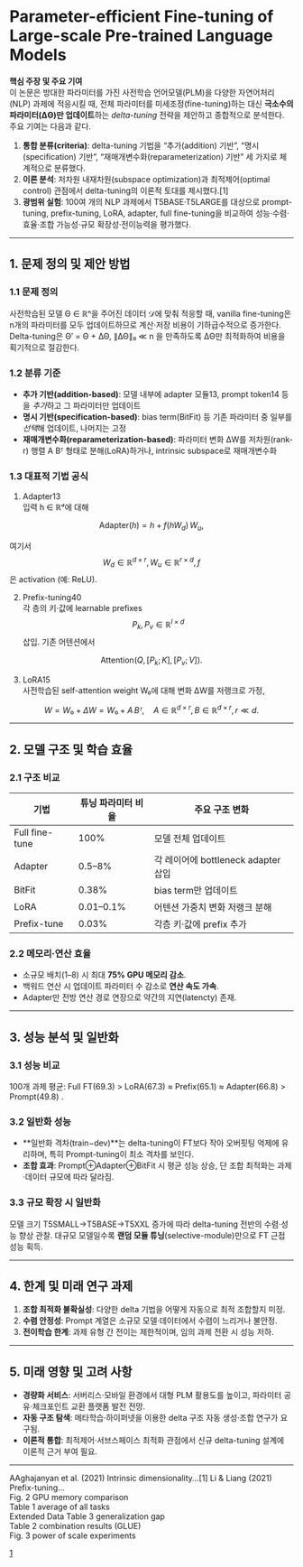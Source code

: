 # Parameter-efficient Fine-tuning of Large-scale Pre-trained Language Models

**핵심 주장 및 주요 기여**  
이 논문은 방대한 파라미터를 가진 사전학습 언어모델(PLM)을 다양한 자연어처리(NLP) 과제에 적응시킬 때, 전체 파라미터를 미세조정(fine-tuning)하는 대신 **극소수의 파라미터(∆Θ)만 업데이트**하는 *delta-tuning* 전략을 제안하고 종합적으로 분석한다. 주요 기여는 다음과 같다.  
1. **통합 분류(criteria)**: delta-tuning 기법을 “추가(addition) 기반”, “명시(specification) 기반”, “재매개변수화(reparameterization) 기반” 세 가지로 체계적으로 분류했다.  
2. **이론 분석**: 저차원 내재차원(subspace optimization)과 최적제어(optimal control) 관점에서 delta-tuning의 이론적 토대를 제시했다.[1]
3. **광범위 실험**: 100여 개의 NLP 과제에서 T5BASE·T5LARGE를 대상으로 prompt-tuning, prefix-tuning, LoRA, adapter, full fine-tuning을 비교하여 성능·수렴·효율·조합 가능성·규모 확장성·전이능력을 평가했다.  

***

## 1. 문제 정의 및 제안 방법

### 1.1 문제 정의  
사전학습된 모델 Θ ∈ ℝⁿ을 주어진 데이터 𝒟에 맞춰 적응할 때, vanilla fine-tuning은 n개의 파라미터를 모두 업데이트하므로 계산·저장 비용이 기하급수적으로 증가한다. Delta-tuning은 Θ′ = Θ + ∆Θ, ∥∆Θ∥₀ ≪ n 을 만족하도록 ∆Θ만 최적화하여 비용을 획기적으로 절감한다.

### 1.2 분류 기준  
-  **추가 기반(addition-based)**: 모델 내부에 adapter 모듈13, prompt token14 등을 *추가*하고 그 파라미터만 업데이트  
-  **명시 기반(specification-based)**: bias term(BitFit) 등 기존 파라미터 중 일부를 *선택*해 업데이트, 나머지는 고정  
-  **재매개변수화(reparameterization-based)**: 파라미터 변화 ΔW를 저차원(rank-r) 행렬 A Bᵀ 형태로 분해(LoRA)하거나, intrinsic subspace로 재매개변수화

### 1.3 대표적 기법 공식  
1) Adapter13  
   입력 h ∈ ℝᵈ에 대해  

$$ \text{Adapter}(h) = h + f(hW_d)\,W_u, $$  
   
   여기서 $$W_d∈ℝ^{d×r}, W_u∈ℝ^{r×d}, f$$은 activation (예: ReLU).  

2) Prefix-tuning40  
   각 층의 키·값에 learnable prefixes $$P_k,P_v∈ℝ^{l×d}$$ 삽입. 기존 어텐션에서  

$$ \mathrm{Attention}(Q,[P_k;K],[P_v;V]). $$  

3) LoRA15  
   사전학습된 self-attention weight W₀에 대해 변화 ΔW를 저랭크로 가정,  

$$ W = W₀ + ΔW = W₀ + A\,Bᵀ,\quad A∈ℝ^{d×r},\,B∈ℝ^{d×r},\,r≪d. $$

***

## 2. 모델 구조 및 학습 효율

### 2.1 구조 비교  
|기법|튜닝 파라미터 비율|주요 구조 변화|
|---|---|---|
|Full fine-tune|100%|모델 전체 업데이트|
|Adapter|0.5–8%|각 레이어에 bottleneck adapter 삽입|
|BitFit|0.38%|bias term만 업데이트|
|LoRA|0.01–0.1%|어텐션 가중치 변화 저랭크 분해|
|Prefix-tune|0.03%|각층 키·값에 prefix 추가|

### 2.2 메모리·연산 효율  
- 소규모 배치(1–8) 시 최대 **75% GPU 메모리 감소**.  
- 백워드 연산 시 업데이트 파라미터 수 감소로 **연산 속도 가속**.  
- Adapter만 전방 연산 경로 연장으로 약간의 지연(latencty) 존재.

***

## 3. 성능 분석 및 일반화

### 3.1 성능 비교  
100개 과제 평균: Full FT(69.3) > LoRA(67.3) ≈ Prefix(65.1) ≈ Adapter(66.8) > Prompt(49.8) .

### 3.2 일반화 성능  
- **일반화 격차(train−dev)**는 delta-tuning이 FT보다 작아 오버핏팅 억제에 유리하며, 특히 Prompt-tuning이 최소 격차를 보인다.  
- **조합 효과**: Prompt⊕Adapter⊕BitFit 시 평균 성능 상승, 단 조합 최적화는 과제·데이터 규모에 따라 달라짐.  

### 3.3 규모 확장 시 일반화  
모델 크기 T5SMALL→T5BASE→T5XXL 증가에 따라 delta-tuning 전반의 수렴·성능 향상 관찰. 대규모 모델일수록 **랜덤 모듈 튜닝**(selective-module)만으로 FT 근접 성능 획득.

***

## 4. 한계 및 미래 연구 과제

1. **조합 최적화 불확실성**: 다양한 delta 기법을 어떻게 자동으로 최적 조합할지 미정.  
2. **수렴 안정성**: Prompt 계열은 소규모 모델·데이터에서 수렴이 느리거나 불안정.  
3. **전이학습 한계**: 과제 유형 간 전이는 제한적이며, 임의 과제 전환 시 성능 저하.  

***

## 5. 미래 영향 및 고려 사항

- **경량화 서비스**: 서버리스·모바일 환경에서 대형 PLM 활용도를 높이고, 파라미터 공유·체크포인트 교환 플랫폼 발전 전망.  
- **자동 구조 탐색**: 메타학습·하이퍼넷을 이용한 delta 구조 자동 생성·조합 연구가 요구됨.  
- **이론적 통합**: 최적제어·서브스페이스 최적화 관점에서 신규 delta-tuning 설계에 이론적 근거 부여 필요.  

***

 AAghajanyan et al. (2021) Intrinsic dimensionality…[1]
 Li & Liang (2021) Prefix-tuning…  
 Fig. 2 GPU memory comparison   
 Table 1 average of all tasks   
 Extended Data Table 3 generalization gap   
 Table 2 combination results (GLUE)   
 Fig. 3 power of scale experiments

[1](https://ppl-ai-file-upload.s3.amazonaws.com/web/direct-files/attachments/22370781/b51ffb86-d73a-4400-b3d2-c233e5ed09f3/s42256-023-00626-4.pdf)
